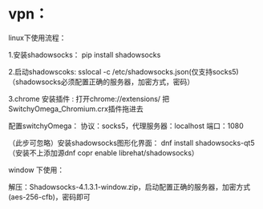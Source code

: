 # vpn：

linux下使用流程：

1.安装shadowsocks：
	pip install shadowsocks

2.启动shadowscoks:
	sslocal -c /etc/shadowsocks.json(仅支持socks5)（shadowsocks必须配置正确的服务器，加密方式，密码）

3.chrome 安装插件 :
	 打开chrome://extensions/ 把SwitchyOmega_Chromium.crx插件拖进去

配置switchyOmega：
	协议：socks5，代理服务器：localhost 端口：1080

（此步可忽略）安装shadowsocks图形化界面：
dnf install shadowsocks-qt5
（安装不上添加源dnf copr enable librehat/shadowsocks）


window 下使用：

解压：Shadowsocks-4.1.3.1-window.zip，启动配置正确的服务器，加密方式(aes-256-cfb)，密码即可

	
	
